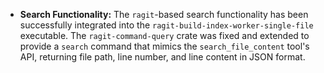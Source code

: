 - **Search Functionality:** The `ragit`-based search functionality has been successfully integrated into the `ragit-build-index-worker-single-file` executable. The `ragit-command-query` crate was fixed and extended to provide a `search` command that mimics the `search_file_content` tool's API, returning file path, line number, and line content in JSON format.
